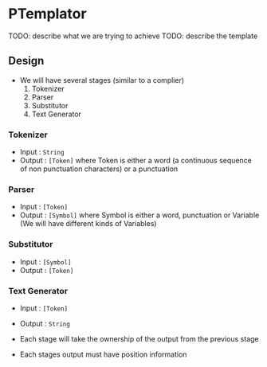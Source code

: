 # PTemplator

TODO: describe what we are trying to achieve 
TODO: describe the template

## Design
+ We will have several stages (similar to a complier)
    1. Tokenizer
    2. Parser
    3. Substitutor
    4. Text Generator
### Tokenizer
+ Input : `String`
+ Output : `[Token]` where Token is either a word (a continuous sequence of non punctuation characters) or a punctuation

### Parser
+ Input : `[Token]`
+ Output : `[Symbol]`  where Symbol is either a word, punctuation or Variable (We will have different kinds of Variables)

### Substitutor
+ Input : `[Symbol]` 
+ Output : `[Token]`

### Text Generator
+ Input : `[Token]`
+ Output : `String`

+ Each stage will take the ownership of the output from the previous stage
+ Each stages output must have position information
